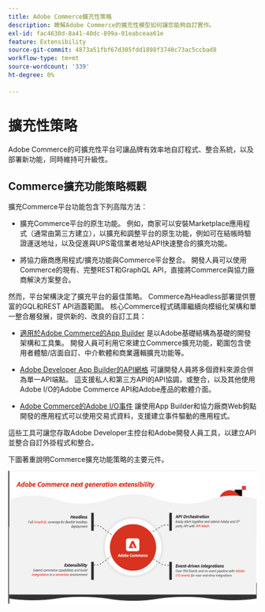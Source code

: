 ```yaml
---
title: Adobe Commerce擴充性策略
description: 瞭解Adobe Commerce的擴充性模型如何讓您能夠自訂實作。
exl-id: fac4630d-8a41-40dc-899a-01eabceaa61e
feature: Extensibility
source-git-commit: 4873a51fbf67d305fdd1898f3740c73ac5ccbad8
workflow-type: tm+mt
source-wordcount: '339'
ht-degree: 0%

---
```


# 擴充性策略

Adobe Commerce的可擴充性平台可讓品牌有效率地自訂程式、整合系統，以及部署新功能，同時維持可升級性。

## Commerce擴充功能策略概觀

擴充Commerce平台功能包含下列高階方法：

* 擴充Commerce平台的原生功能。 例如，商家可以安裝Marketplace應用程式（通常由第三方建立），以擴充和調整平台的原生功能，例如可在結帳時驗證運送地址，以及促進與UPS電信業者地址API快速整合的擴充功能。

* 將協力廠商應用程式/擴充功能與Commerce平台整合。 開發人員可以使用Commerce的現有、完整REST和GraphQL API，直接將Commerce與協力廠商解決方案整合。

然而，平台架構決定了擴充平台的最佳策略。 Commerce為Headless部署提供豐富的GQL和REST API涵蓋範圍。 核心Commerce程式碼庫繼續向模組化架構和單一整合層發展，提供新的、改良的自訂工具：

* [適用於Adobe Commerce的App Builder](https://experienceleague.adobe.com/docs/commerce-learn/tutorials/adobe-developer-app-builder/introduction-to-app-builder.html) 是以Adobe基礎結構為基礎的開發架構和工具集。 開發人員可利用它來建立Commerce擴充功能，範圍包含使用者體驗/店面自訂、中介軟體和商業邏輯擴充功能等。

* [Adobe Developer App Builder的API網格](https://developer.adobe.com/graphql-mesh-gateway/) 可讓開發人員將多個資料來源合併為單一API端點。 這支援私人和第三方API的API協調，或整合，以及其他使用Adobe I/O的Adobe Commerce API和Adobe產品的軟體介面。

* [Adobe Commerce的Adobe I/O事件](https://developer.adobe.com/commerce/events/get-started/) 讓使用App Builder和協力廠商Web鉤點開發的應用程式可以使用交易式資料，支援建立事件驅動的應用程式。

這些工具可讓您存取Adobe Developer主控台和Adobe開發人員工具，以建立API並整合自訂外掛程式和整合。

下圖著重說明Commerce擴充功能策略的主要元件。

![Adobe Commerce擴充功能策略圖](../../assets/playbooks/extensibility-strategy-overview.png)
